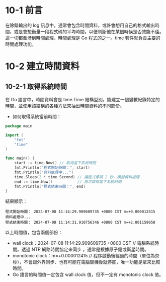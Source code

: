 # 10-1 前言
在除錯輸出的 log 訊息中，通常會包含時間資料，或許會想用自己的格式輸出時間，或是會想衡量一段程式碼的平均時間，以便判斷他在某個時候是否效能不佳。這一切都牽涉到時間處理，時間處理是 Go 程式的之一。time 套件就負責主要的時間處理功能。

# 10-2 建立時間資料
## 10-2-1 取得系統時間
在 Go 語言中，時間資料會是 time.Time 結構型別。能建立一個變數紀錄特定的時間，並使用該結構的各種方法來抽出時間資料的不同部份。

* 如何取得系統當前時間：
```go
package main

import (
	"fmt"
	"time"
)

func main() {
	start := time.Now() // 取得當下系統時間
	fmt.Println("程式開始時間：", start)
	fmt.Println("資料處理中...")
	time.Sleep(2 * time.Second) // 讓程式停頓 2 秒，模擬資料處理
	end := time.Now()           // 再次取得當下系統時間
	fmt.Println("程式結束時間：", end)
}
```
結果顯示：
```
程式開始時間： 2024-07-08 11:14:29.909609735 +0800 CST m=+0.000012415
資料處理中...
程式結束時間： 2024-07-08 11:14:31.910756346 +0800 CST m=+2.001159058
```

以上時間值，包含兩個部份：
* wall clock：2024-07-08 11:14:29.909609735 +0800 CST   // 電腦系統時間。透過 NTP 網路時間協定來同步 ，通常是根據原子鐘或衛星時間。 
* monotonic clock：m=+0.000012415   // 程序啟動後經過的時間（單位為奈秒），不會跟外界同步、也有可能在電腦關機後就停擺，唯一功能是拿來比較時間。
* Go 語言的時間值一定包含 wall clock 值，但不一定有 monotonic clock 值。


